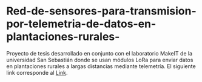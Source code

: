 # Red-de-sensores-para-transmision-por-telemetria-de-datos-en-plantaciones-rurales-
Proyecto de tesis desarrollado en conjunto con el laboratorio MakeIT de la universidad San Sebastián donde se usan módulos LoRa para enviar datos en plantaciones rurales a largas distancias mediante telemetría.
El siguiente link corresponde al [Link](https://docs.google.com/document/d/1pMi-GTCx2iYEBd2H8q4eNdH5N4wzq6ir/edit?usp=sharing&ouid=101499388106346359065&rtpof=true&sd=true "Documento de tesis para lectura").
